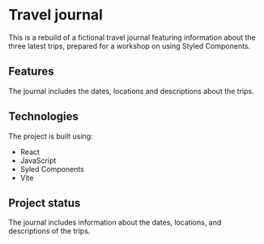 # Travel journal

This is a rebuild of a fictional travel journal featuring information about the three latest trips, prepared for a workshop on using Styled Components.

## Features
The journal includes the dates, locations and descriptions about the trips.

## Technologies
The project is built using:
* React
* JavaScript
* Syled Components
* Vite

## Project status
The journal includes information about the dates, locations, and descriptions of the trips.

